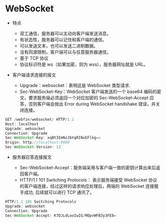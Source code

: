 # WebSocket

- 特点
  - 双工通信，服务器可以主动向客户端发送消息。
  - 有状态性，服务器可以记住和客户端的通信。
  - 可以发送文本，也可以发送二进制数据。
  - 没有同源限制，客户端可以与任意服务器通信。
  - 基于 TCP 协议
  - 协议标识符是 ws（如果加密，则为 wss），服务器网址就是 URL。

- 客户端请求连接的报文

  - Upgrade：websocket：表明这是 WebSocket 类型请求.
  - Sec-WebSocket-Key：WebSocket 客户端发送的一个 base64 编码的密文，要求服务端必须返回一个对应加密的 Sec-WebSocket-Accept 应答，否则客户端会抛出 Error during WebSocket handshake 错误，并关闭连接。

```js
GET /webfin/websocket/ HTTP/1.1
Host: localhost
Upgrade: websocket
Connection: Upgrade
Sec-WebSocket-Key: xqBt3ImNzJbYqRINxEFlkg==
Origin: http://localhost:8080
Sec-WebSocket-Version: 13
```


- 服务器应答连接报文

  - Sec-WebSocket-Accept：服务端采用与客户端一致的密钥计算出来后返回客户端。
  - HTTP/1.1 101 Switching Protocols： 表示服务端接受 WebSocket 协议的客户端连接，经过这样的请求响应处理后，两端的 WebSocket 连接握手成功, 后续就可以进行 TCP 通讯了。

```js
HTTP/1.1 101 Switching Protocols
Upgrade: websocket
Connection: Upgrade
Sec-WebSocket-Accept: K7DJLdLooIwIG/MOpvWFB3y3FE8=
```

